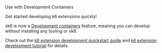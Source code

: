 Use with Development Containers

Get started developing k6 extensions quickly!

xk6 is now a [Development containers] feature, meaning you can develop without installing any tooling or xk6.

Check out the [k6 extension development quickstart guide] and [k6 extension development tutorial] for details.

[Development containers]: https://containers.dev/
[k6 extension development quickstart guide]: https://github.com/grafana/xk6/wiki/k6-extension-development-quick-start-guide
[k6 extension development tutorial]: https://github.com/grafana/xk6/wiki/k6-extension-development-tutorial
